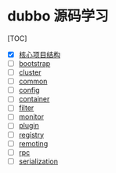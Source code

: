 # dubbo 源码学习

[TOC]

+ [x] [核心项目结构](01.project.md) 
+ [ ] [bootstrap](02.bootstrap.md) 
+ [ ] [cluster](03.cluster.md) 
+ [ ] [common](04.common.md) 
+ [ ] [config](05.config.md) 
+ [ ] [container](06.container.md) 
+ [ ] [filter](07.filter.md) 
+ [ ] [monitor](08.monitor.md) 
+ [ ] [plugin](09.plugin.md) 
+ [ ] [registry](10.registry.md) 
+ [ ] [remoting](11.remoting.md) 
+ [ ] [rpc](12.rpc.md) 
+ [ ] [serialization](13.serialization.md) 
